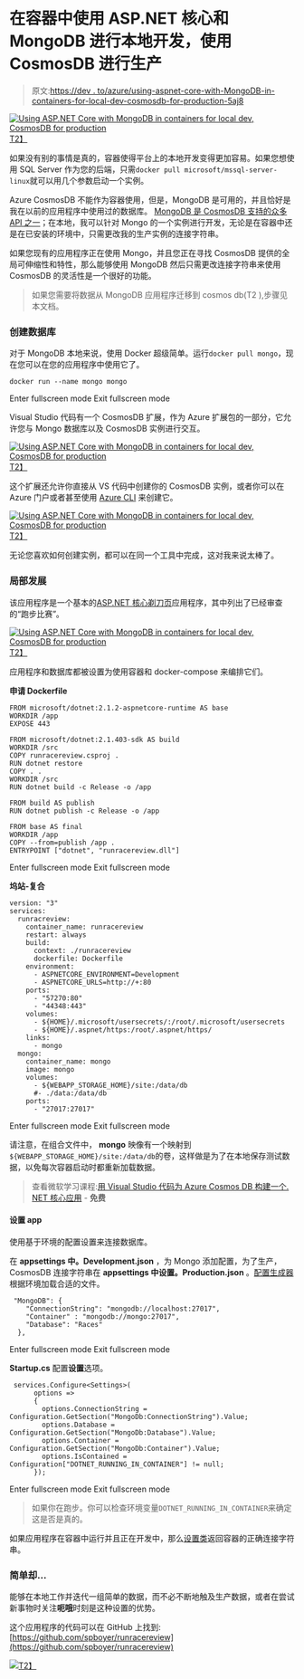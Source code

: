 # 在容器中使用 ASP.NET 核心和 MongoDB 进行本地开发，使用 CosmosDB 进行生产

> 原文:[https://dev . to/azure/using-aspnet-core-with-MongoDB-in-containers-for-local-dev-cosmosdb-for-production-5aj8](https://dev.to/azure/using-aspnet-core-with-mongodb-in-containers-for-local-dev-cosmosdb-for-production-5aj8)

[![Using ASP.NET Core with MongoDB in containers for local dev, CosmosDB for production](../Images/668814c45cf39dc9ea05ab8a818af4a9.png)T2】](https://res.cloudinary.com/practicaldev/image/fetch/s--QqYyHmfI--/c_limit%2Cf_auto%2Cfl_progressive%2Cq_auto%2Cw_880/http://tattoocoder.com/content/images/2018/10/Screen-Shot-2018-10-18-at-3.07.47-PM.png)

如果没有别的事情是真的，容器使得平台上的本地开发变得更加容易。如果您想使用 SQL Server 作为您的后端，只需`docker pull microsoft/mssql-server-linux`就可以用几个参数启动一个实例。

Azure CosmosDB 不能作为容器使用，但是，MongoDB 是可用的，并且恰好是我在以前的应用程序中使用过的数据库。 [MongoDB 是 CosmosDB 支持的众多 API 之一](https://docs.microsoft.com/en-us/azure/cosmos-db/mongodb-introduction?WT.mc_id=none-blog-shboyer)；在本地，我可以针对 Mongo 的一个实例进行开发，无论是在容器中还是在已安装的环境中，只需更改我的生产实例的连接字符串。

如果您现有的应用程序正在使用 Mongo，并且您正在寻找 CosmosDB 提供的全局可伸缩性和特性，那么能够使用 MongoDB 然后只需更改连接字符串来使用 CosmosDB 的灵活性是一个很好的功能。

> 如果您需要将数据从 MongoDB 应用程序迁移到 cosmos db(T2 ),步骤见本文档。

### 创建数据库

对于 MongoDB 本地来说，使用 Docker 超级简单。运行`docker pull mongo`，现在您可以在您的应用程序中使用它了。

```
docker run --name mongo mongo 
```

Enter fullscreen mode Exit fullscreen mode

Visual Studio 代码有一个 CosmosDB 扩展，作为 Azure 扩展包的一部分，它允许您与 Mongo 数据库以及 CosmosDB 实例进行交互。

[![Using ASP.NET Core with MongoDB in containers for local dev, CosmosDB for production](../Images/1d3f1e76d8361d6a627ec016aac337c9.png)T2】](https://res.cloudinary.com/practicaldev/image/fetch/s--HtywiY-1--/c_limit%2Cf_auto%2Cfl_progressive%2Cq_auto%2Cw_880/http://tattoocoder.com/content/images/2018/10/Screen-Shot-2018-10-18-at-2.38.22-PM.png)

这个扩展还允许你直接从 VS 代码中创建你的 CosmosDB 实例，或者你可以在 Azure 门户或者甚至使用 [Azure CLI](https://docs.microsoft.com/en-us/azure/cosmos-db/cli-samples?WT.mc_id=none-blog-shboyer) 来创建它。

[![Using ASP.NET Core with MongoDB in containers for local dev, CosmosDB for production](../Images/c4a6917af18783180d9a2d3c91c9da11.png)T2】](https://res.cloudinary.com/practicaldev/image/fetch/s--hIql3SWX--/c_limit%2Cf_auto%2Cfl_progressive%2Cq_auto%2Cw_880/http://tattoocoder.com/content/images/2018/10/Screen-Shot-2018-10-18-at-2.41.22-PM.png)

无论您喜欢如何创建实例，都可以在同一个工具中完成，这对我来说太棒了。

### 局部发展

该应用程序是一个基本的[ASP.NET 核心剃刀页](https://docs.microsoft.com/en-us/aspnet/core/razor-pages/?view=aspnetcore-2.1&tabs=visual-studio-code&WT.mc_id=none-blog-shboyer)应用程序，其中列出了已经审查的“跑步比赛”。

[![Using ASP.NET Core with MongoDB in containers for local dev, CosmosDB for production](../Images/46f02a888ba744b775787ec1c3b78378.png)T2】](https://res.cloudinary.com/practicaldev/image/fetch/s--mecmLjU2--/c_limit%2Cf_auto%2Cfl_progressive%2Cq_auto%2Cw_880/http://tattoocoder.com/content/images/2018/10/Screen-Shot-2018-10-18-at-1.58.52-PM.png)

应用程序和数据库都被设置为使用容器和 docker-compose 来编排它们。

**申请 Dockerfile**

```
FROM microsoft/dotnet:2.1.2-aspnetcore-runtime AS base  
WORKDIR /app  
EXPOSE 443

FROM microsoft/dotnet:2.1.403-sdk AS build  
WORKDIR /src  
COPY runracereview.csproj .  
RUN dotnet restore  
COPY . .  
WORKDIR /src  
RUN dotnet build -c Release -o /app

FROM build AS publish  
RUN dotnet publish -c Release -o /app

FROM base AS final  
WORKDIR /app  
COPY --from=publish /app .  
ENTRYPOINT ["dotnet", "runracereview.dll"] 
```

Enter fullscreen mode Exit fullscreen mode

**坞站-复合**

```
version: "3"  
services:  
  runracreview:
    container_name: runracereview
    restart: always
    build:
      context: ./runracereview
      dockerfile: Dockerfile
    environment:
      - ASPNETCORE_ENVIRONMENT=Development
      - ASPNETCORE_URLS=http://+:80
    ports:
      - "57270:80"
      - "44348:443"
    volumes:
      - ${HOME}/.microsoft/usersecrets/:/root/.microsoft/usersecrets
      - ${HOME}/.aspnet/https:/root/.aspnet/https/
    links:
      - mongo
  mongo:
    container_name: mongo
    image: mongo
    volumes:
      - ${WEBAPP_STORAGE_HOME}/site:/data/db
      #- ./data:/data/db
    ports:
      - "27017:27017" 
```

Enter fullscreen mode Exit fullscreen mode

请注意，在组合文件中， **mongo** 映像有一个映射到`${WEBAPP_STORAGE_HOME}/site:/data/db`的卷，这样做是为了在本地保存测试数据，以免每次容器启动时都重新加载数据。

> 查看微软学习课程:[用 Visual Studio 代码为 Azure Cosmos DB 构建一个. NET 核心应用](https://docs.microsoft.com/en-us/learn/modules/build-cosmos-db-app-with-vscode/?WT.mc_id=none-blog-shboyer) - **免费**

#### 设置 app

使用基于环境的配置设置来连接数据库。

在 **appsettings 中。Development.json** ，为 Mongo 添加配置，为了生产，CosmosDB 连接字符串在 **appsettings 中设置。Production.json** 。[配置生成器](https://docs.microsoft.com/en-us/aspnet/core/fundamentals/configuration/?view=aspnetcore-2.1&WT.mc_id=none-blog-shboyer)根据环境加载合适的文件。

```
 "MongoDB": {
    "ConnectionString": "mongodb://localhost:27017",
    "Container" : "mongodb://mongo:27017",
    "Database": "Races"
  }, 
```

Enter fullscreen mode Exit fullscreen mode

**Startup.cs** 配置**设置**选项。

```
 services.Configure<Settings>(
      options =>
      {
        options.ConnectionString = Configuration.GetSection("MongoDb:ConnectionString").Value;
        options.Database = Configuration.GetSection("MongoDb:Database").Value;
        options.Container = Configuration.GetSection("MongoDb:Container").Value;
        options.IsContained = Configuration["DOTNET_RUNNING_IN_CONTAINER"] != null;
      }); 
```

Enter fullscreen mode Exit fullscreen mode

> 如果你在跑步。你可以检查环境变量`DOTNET_RUNNING_IN_CONTAINER`来确定这是否是真的。

如果应用程序在容器中运行并且正在开发中，那么[设置类](https://github.com/spboyer/runracereview/blob/master/runracereview/Settings.cs#L13)返回容器的正确连接字符串。

### 简单却...

能够在本地工作并迭代一组简单的数据，而不必不断地触及生产数据，或者在尝试新事物时关注**呃哦**时刻是这种设置的优势。

这个应用程序的代码可以在 GitHub 上找到:[https://github.com/spboyer/runracereview](https://github.com/spboyer/runracereview)

[![](../Images/6195199eb1eba7c5ae42e3969e16b7db.png)T2】](https://res.cloudinary.com/practicaldev/image/fetch/s--psxIZWak--/c_limit%2Cf_auto%2Cfl_progressive%2Cq_auto%2Cw_880/http://feeds.feedburner.com/%257Er/Tattoocoder/%257E4/zaxK7wIyvIc)
